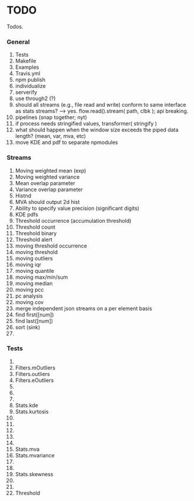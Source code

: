 TODO
====

Todos.

### General

1. 	Tests
2. 	Makefile
3. 	Examples
4. 	Travis.yml
5. 	npm publish
6. 	individualize
7. 	serverify
8. 	use through2 (?)
9. 	should all streams (e.g., file read and write) conform to same interface as stats streams? --> yes. flow.read().stream( path, clbk ); api breaking.
10. pipelines (snap together; nyt)
11. if process needs stringified values, transformer( stringify )
12. what should happen when the window size exceeds the piped data length? (mean, var, mva, etc) 
13. move KDE and pdf to separate npmodules


### Streams

1. 	Moving weighted mean (exp)
2. 	Moving weighted variance
3. 	Mean overlap parameter
4. 	Variance overlap parameter
5. 	Histnd
6. 	MVA should output 2d hist
7. 	Ability to specify value precision (significant digits)
8. 	KDE pdfs
9. 	Threshold occurrence (accumulation threshold)
10. Threshold count
11. Threshold binary
12. Threshold alert
13. moving threshold occurrence
14. moving threshold
15. moving outliers
16. moving iqr
17. moving quantile
18. moving max/min/sum
19. moving median
20. moving pcc
21. pc analysis
22. moving cov
23. merge independent json streams on a per element basis
24. find first([num])
25. find last([num])
26. sort (sink)
27. 


### Tests

1. 	
2. 	Filters.mOutliers
3. 	Filters.outliers
4. 	Filters.eOutliers
5. 	
6. 	
7. 	
8. 	Stats.kde
9. 	Stats.kurtosis
10. 
11. 
12. 
13. 
14. 
15. Stats.mva
16. Stats.mvariance
17. 
18. 
19. Stats.skewness
20. 
21. 
22. Threshold